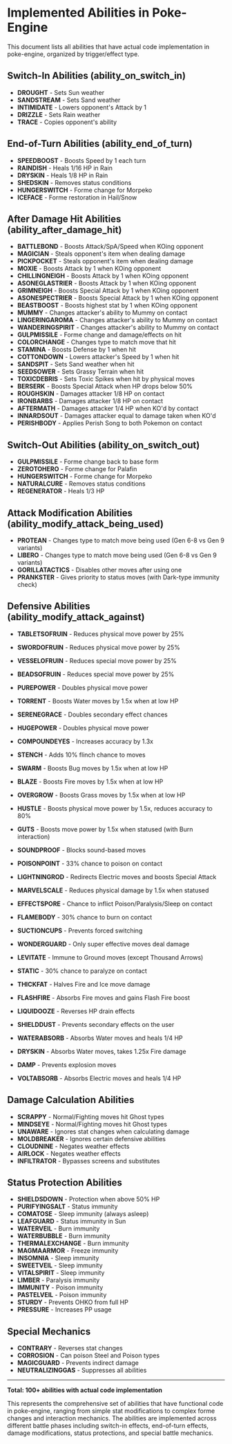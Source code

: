 # Implemented Abilities in Poke-Engine

This document lists all abilities that have actual code implementation in poke-engine, organized by trigger/effect type.

## Switch-In Abilities (ability_on_switch_in)
- **DROUGHT** - Sets Sun weather
- **SANDSTREAM** - Sets Sand weather  
- **INTIMIDATE** - Lowers opponent's Attack by 1
- **DRIZZLE** - Sets Rain weather
- **TRACE** - Copies opponent's ability

## End-of-Turn Abilities (ability_end_of_turn)
- **SPEEDBOOST** - Boosts Speed by 1 each turn
- **RAINDISH** - Heals 1/16 HP in Rain
- **DRYSKIN** - Heals 1/8 HP in Rain
- **SHEDSKIN** - Removes status conditions
- **HUNGERSWITCH** - Forme change for Morpeko
- **ICEFACE** - Forme restoration in Hail/Snow

## After Damage Hit Abilities (ability_after_damage_hit)
- **BATTLEBOND** - Boosts Attack/SpA/Speed when KOing opponent
- **MAGICIAN** - Steals opponent's item when dealing damage
- **PICKPOCKET** - Steals opponent's item when dealing damage
- **MOXIE** - Boosts Attack by 1 when KOing opponent
- **CHILLINGNEIGH** - Boosts Attack by 1 when KOing opponent
- **ASONEGLASTRIER** - Boosts Attack by 1 when KOing opponent
- **GRIMNEIGH** - Boosts Special Attack by 1 when KOing opponent  
- **ASONESPECTRIER** - Boosts Special Attack by 1 when KOing opponent
- **BEASTBOOST** - Boosts highest stat by 1 when KOing opponent
- **MUMMY** - Changes attacker's ability to Mummy on contact
- **LINGERINGAROMA** - Changes attacker's ability to Mummy on contact
- **WANDERINGSPIRIT** - Changes attacker's ability to Mummy on contact
- **GULPMISSILE** - Forme change and damage/effects on hit
- **COLORCHANGE** - Changes type to match move that hit
- **STAMINA** - Boosts Defense by 1 when hit
- **COTTONDOWN** - Lowers attacker's Speed by 1 when hit
- **SANDSPIT** - Sets Sand weather when hit
- **SEEDSOWER** - Sets Grassy Terrain when hit
- **TOXICDEBRIS** - Sets Toxic Spikes when hit by physical moves
- **BERSERK** - Boosts Special Attack when HP drops below 50%
- **ROUGHSKIN** - Damages attacker 1/8 HP on contact
- **IRONBARBS** - Damages attacker 1/8 HP on contact
- **AFTERMATH** - Damages attacker 1/4 HP when KO'd by contact
- **INNARDSOUT** - Damages attacker equal to damage taken when KO'd
- **PERISHBODY** - Applies Perish Song to both Pokemon on contact

## Switch-Out Abilities (ability_on_switch_out)
- **GULPMISSILE** - Forme change back to base form
- **ZEROTOHERO** - Forme change for Palafin
- **HUNGERSWITCH** - Forme change for Morpeko
- **NATURALCURE** - Removes status conditions
- **REGENERATOR** - Heals 1/3 HP

## Attack Modification Abilities (ability_modify_attack_being_used)
- **PROTEAN** - Changes type to match move being used (Gen 6-8 vs Gen 9 variants)
- **LIBERO** - Changes type to match move being used (Gen 6-8 vs Gen 9 variants)
- **GORILLATACTICS** - Disables other moves after using one
- **PRANKSTER** - Gives priority to status moves (with Dark-type immunity check)

## Defensive Abilities (ability_modify_attack_against)
- **TABLETSOFRUIN** - Reduces physical move power by 25%
- **SWORDOFRUIN** - Reduces physical move power by 25%
- **VESSELOFRUIN** - Reduces special move power by 25%
- **BEADSOFRUIN** - Reduces special move power by 25%

- **PUREPOWER** - Doubles physical move power
- **TORRENT** - Boosts Water moves by 1.5x when at low HP
- **SERENEGRACE** - Doubles secondary effect chances
- **HUGEPOWER** - Doubles physical move power
- **COMPOUNDEYES** - Increases accuracy by 1.3x
- **STENCH** - Adds 10% flinch chance to moves
- **SWARM** - Boosts Bug moves by 1.5x when at low HP
- **BLAZE** - Boosts Fire moves by 1.5x when at low HP
- **OVERGROW** - Boosts Grass moves by 1.5x when at low HP
- **HUSTLE** - Boosts physical move power by 1.5x, reduces accuracy to 80%
- **GUTS** - Boosts move power by 1.5x when statused (with Burn interaction)
- **SOUNDPROOF** - Blocks sound-based moves
- **POISONPOINT** - 33% chance to poison on contact
- **LIGHTNINGROD** - Redirects Electric moves and boosts Special Attack
- **MARVELSCALE** - Reduces physical damage by 1.5x when statused
- **EFFECTSPORE** - Chance to inflict Poison/Paralysis/Sleep on contact
- **FLAMEBODY** - 30% chance to burn on contact
- **SUCTIONCUPS** - Prevents forced switching
- **WONDERGUARD** - Only super effective moves deal damage
- **LEVITATE** - Immune to Ground moves (except Thousand Arrows)
- **STATIC** - 30% chance to paralyze on contact
- **THICKFAT** - Halves Fire and Ice move damage
- **FLASHFIRE** - Absorbs Fire moves and gains Flash Fire boost
- **LIQUIDOOZE** - Reverses HP drain effects
- **SHIELDDUST** - Prevents secondary effects on the user
- **WATERABSORB** - Absorbs Water moves and heals 1/4 HP
- **DRYSKIN** - Absorbs Water moves, takes 1.25x Fire damage
- **DAMP** - Prevents explosion moves
- **VOLTABSORB** - Absorbs Electric moves and heals 1/4 HP

## Damage Calculation Abilities
- **SCRAPPY** - Normal/Fighting moves hit Ghost types
- **MINDSEYE** - Normal/Fighting moves hit Ghost types
- **UNAWARE** - Ignores stat changes when calculating damage
- **MOLDBREAKER** - Ignores certain defensive abilities
- **CLOUDNINE** - Negates weather effects
- **AIRLOCK** - Negates weather effects
- **INFILTRATOR** - Bypasses screens and substitutes

## Status Protection Abilities
- **SHIELDSDOWN** - Protection when above 50% HP
- **PURIFYINGSALT** - Status immunity
- **COMATOSE** - Sleep immunity (always asleep)
- **LEAFGUARD** - Status immunity in Sun
- **WATERVEIL** - Burn immunity
- **WATERBUBBLE** - Burn immunity  
- **THERMALEXCHANGE** - Burn immunity
- **MAGMAARMOR** - Freeze immunity
- **INSOMNIA** - Sleep immunity
- **SWEETVEIL** - Sleep immunity
- **VITALSPIRIT** - Sleep immunity
- **LIMBER** - Paralysis immunity
- **IMMUNITY** - Poison immunity
- **PASTELVEIL** - Poison immunity
- **STURDY** - Prevents OHKO from full HP
- **PRESSURE** - Increases PP usage

## Special Mechanics
- **CONTRARY** - Reverses stat changes
- **CORROSION** - Can poison Steel and Poison types
- **MAGICGUARD** - Prevents indirect damage
- **NEUTRALIZINGGAS** - Suppresses all abilities

---

**Total: 100+ abilities with actual code implementation**

This represents the comprehensive set of abilities that have functional code in poke-engine, ranging from simple stat modifications to complex forme changes and interaction mechanics. The abilities are implemented across different battle phases including switch-in effects, end-of-turn effects, damage modifications, status protections, and special battle mechanics.